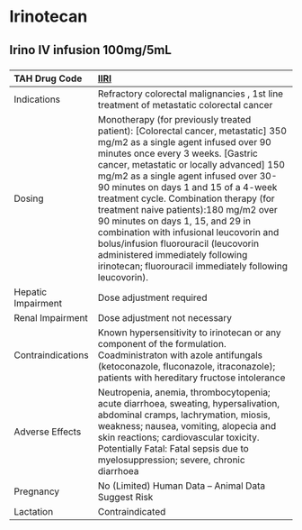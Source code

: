 # Irinotecan

## Irino IV infusion 100mg/5mL

##### 

| TAH Drug Code      | [IIRI](https://www.tahsda.org.tw/drugs/hissearch.php?drug_code=IIRI)                                                                                                                                                                                                                                                                                                                                                                                                                                                                                                                                |
|:-------------------|:----------------------------------------------------------------------------------------------------------------------------------------------------------------------------------------------------------------------------------------------------------------------------------------------------------------------------------------------------------------------------------------------------------------------------------------------------------------------------------------------------------------------------------------------------------------------------------------------------|
| Indications        | Refractory colorectal malignancies , 1st line treatment of metastatic colorectal cancer                                                                                                                                                                                                                                                                                                                                                                                                                                                                                                             |
| Dosing             | Monotherapy (for previously treated patient): [Colorectal cancer, metastatic] 350 mg/m2 as a single agent infused over 90 minutes once every 3 weeks. [Gastric cancer, metastatic or locally advanced] 150 mg/m2 as a single agent infused over 30-90 minutes on days 1 and 15 of a 4-week treatment cycle. Combination therapy (for treatment naive patients):180 mg/m2 over 90 minutes on days 1, 15, and 29 in combination with infusional leucovorin and bolus/infusion fluorouracil (leucovorin administered immediately following irinotecan; fluorouracil immediately following leucovorin). |
| Hepatic Impairment | Dose adjustment required                                                                                                                                                                                                                                                                                                                                                                                                                                                                                                                                                                            |
| Renal Impairment   | Dose adjustment not necessary                                                                                                                                                                                                                                                                                                                                                                                                                                                                                                                                                                       |
| Contraindications  | Known hypersensitivity to irinotecan or any component of the formulation. Coadministraton with azole antifungals (ketoconazole, fluconazole, itraconazole); patients with hereditary fructose intolerance                                                                                                                                                                                                                                                                                                                                                                                           |
| Adverse Effects    | Neutropenia, anemia, thrombocytopenia; acute diarrhoea, sweating, hypersalivation, abdominal cramps, lachrymation, miosis, weakness; nausea, vomiting, alopecia and skin reactions; cardiovascular toxicity. Potentially Fatal: Fatal sepsis due to myelosuppression; severe, chronic diarrhoea                                                                                                                                                                                                                                                                                                     |
| Pregnancy          | No (Limited) Human Data – Animal Data Suggest Risk                                                                                                                                                                                                                                                                                                                                                                                                                                                                                                                                                  |
| Lactation          | Contraindicated                                                                                                                                                                                                                                                                                                                                                                                                                                                                                                                                                                                     |

